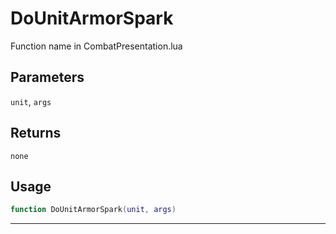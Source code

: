 # DoUnitArmorSpark
Function name in CombatPresentation.lua
## Parameters
`unit`, `args`
## Returns
`none`
## Usage
```lua
function DoUnitArmorSpark(unit, args)
```
---
